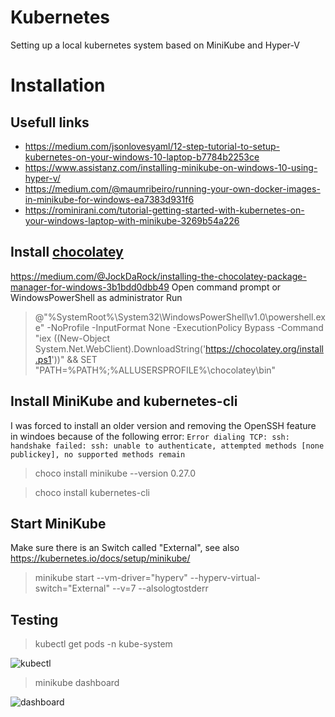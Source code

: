 # Kubernetes
Setting up a local kubernetes system based on MiniKube and Hyper-V

# Installation

## Usefull links
- https://medium.com/jsonlovesyaml/12-step-tutorial-to-setup-kubernetes-on-your-windows-10-laptop-b7784b2253ce
- https://www.assistanz.com/installing-minikube-on-windows-10-using-hyper-v/
- https://medium.com/@maumribeiro/running-your-own-docker-images-in-minikube-for-windows-ea7383d931f6
- https://rominirani.com/tutorial-getting-started-with-kubernetes-on-your-windows-laptop-with-minikube-3269b54a226


## Install [chocolatey](https://chocolatey.org/)
https://medium.com/@JockDaRock/installing-the-chocolatey-package-manager-for-windows-3b1bdd0dbb49
Open command prompt or WindowsPowerShell as administrator
Run
> @"%SystemRoot%\System32\WindowsPowerShell\v1.0\powershell.exe" -NoProfile -InputFormat None -ExecutionPolicy Bypass -Command "iex ((New-Object System.Net.WebClient).DownloadString('https://chocolatey.org/install.ps1'))" && SET "PATH=%PATH%;%ALLUSERSPROFILE%\chocolatey\bin"

## Install MiniKube and kubernetes-cli

I was forced to install an older version and removing the OpenSSH feature in windoes because of the following error:
`Error dialing TCP: ssh: handshake failed: ssh: unable to authenticate, attempted methods [none publickey], no supported methods remain`

> choco install minikube --version 0.27.0

> choco install kubernetes-cli


## Start MiniKube
Make sure there is an Switch called "External", see also https://kubernetes.io/docs/setup/minikube/

> minikube start --vm-driver="hyperv" --hyperv-virtual-switch="External" --v=7 --alsologtostderr


## Testing
> kubectl get pods -n kube-system

![kubectl](https://user-images.githubusercontent.com/29073072/46258450-416f0480-c4cb-11e8-9b10-3d0e88f41a0e.png)

> minikube dashboard

![dashboard](https://user-images.githubusercontent.com/29073072/46258449-3fa54100-c4cb-11e8-9bc9-75855a608576.png)
